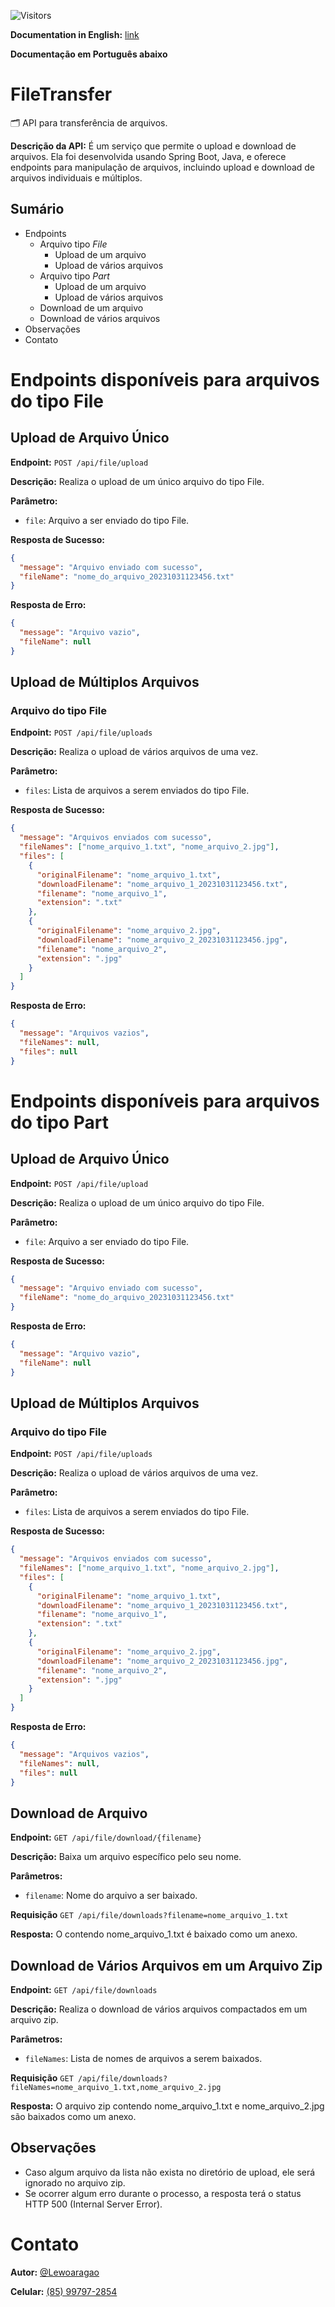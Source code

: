 ![Visitors](https://api.visitorbadge.io/api/visitors?path=lewoaragao%2Ffiletransfer&countColor=%233cb371)


**Documentation in English:** [link](https://github.com/Lewoaragao/filetransfer/blob/master/README.md)

**Documentação em Português abaixo**

# FileTransfer
🗂 API para transferência de arquivos.

**Descrição da API:** É um serviço que permite o upload e download de arquivos. Ela foi desenvolvida usando Spring Boot, Java, e oferece endpoints para manipulação de arquivos, incluindo upload e download de arquivos individuais e múltiplos.

## Sumário
- Endpoints
  - Arquivo tipo _File_
    - Upload de um arquivo
    - Upload de vários arquivos
  - Arquivo tipo _Part_
    - Upload de um arquivo
    - Upload de vários arquivos
  - Download de um arquivo
  - Download de vários arquivos
- Observações
- Contato

# Endpoints disponíveis para arquivos do tipo File
## Upload de Arquivo Único
**Endpoint:** `POST /api/file/upload`

**Descrição:** Realiza o upload de um único arquivo do tipo File.

**Parâmetro:** 
- `file`: Arquivo a ser enviado do tipo File.

**Resposta de Sucesso:**
```json
{
  "message": "Arquivo enviado com sucesso",
  "fileName": "nome_do_arquivo_20231031123456.txt"
}
```

**Resposta de Erro:**
```json
{
  "message": "Arquivo vazio",
  "fileName": null
}
```

## Upload de Múltiplos Arquivos

### Arquivo do tipo File
**Endpoint:** `POST /api/file/uploads`

**Descrição:** Realiza o upload de vários arquivos de uma vez.

**Parâmetro:**
- `files`: Lista de arquivos a serem enviados do tipo File.
 
**Resposta de Sucesso:**
```json
{
  "message": "Arquivos enviados com sucesso",
  "fileNames": ["nome_arquivo_1.txt", "nome_arquivo_2.jpg"],
  "files": [
    {
      "originalFilename": "nome_arquivo_1.txt",
      "downloadFilename": "nome_arquivo_1_20231031123456.txt",
      "filename": "nome_arquivo_1",
      "extension": ".txt"
    },
    {
      "originalFilename": "nome_arquivo_2.jpg",
      "downloadFilename": "nome_arquivo_2_20231031123456.jpg",
      "filename": "nome_arquivo_2",
      "extension": ".jpg"
    }
  ]
}
```

**Resposta de Erro:**
```json
{
  "message": "Arquivos vazios",
  "fileNames": null,
  "files": null
}
```

# Endpoints disponíveis para arquivos do tipo Part
## Upload de Arquivo Único
**Endpoint:** `POST /api/file/upload`

**Descrição:** Realiza o upload de um único arquivo do tipo File.

**Parâmetro:** 
- `file`: Arquivo a ser enviado do tipo File.

**Resposta de Sucesso:**
```json
{
  "message": "Arquivo enviado com sucesso",
  "fileName": "nome_do_arquivo_20231031123456.txt"
}
```

**Resposta de Erro:**
```json
{
  "message": "Arquivo vazio",
  "fileName": null
}
```

## Upload de Múltiplos Arquivos

### Arquivo do tipo File
**Endpoint:** `POST /api/file/uploads`

**Descrição:** Realiza o upload de vários arquivos de uma vez.

**Parâmetro:**
- `files`: Lista de arquivos a serem enviados do tipo File.
 
**Resposta de Sucesso:**
```json
{
  "message": "Arquivos enviados com sucesso",
  "fileNames": ["nome_arquivo_1.txt", "nome_arquivo_2.jpg"],
  "files": [
    {
      "originalFilename": "nome_arquivo_1.txt",
      "downloadFilename": "nome_arquivo_1_20231031123456.txt",
      "filename": "nome_arquivo_1",
      "extension": ".txt"
    },
    {
      "originalFilename": "nome_arquivo_2.jpg",
      "downloadFilename": "nome_arquivo_2_20231031123456.jpg",
      "filename": "nome_arquivo_2",
      "extension": ".jpg"
    }
  ]
}
```

**Resposta de Erro:**
```json
{
  "message": "Arquivos vazios",
  "fileNames": null,
  "files": null
}
```


## Download de Arquivo
**Endpoint:** `GET /api/file/download/{filename}`

**Descrição:** Baixa um arquivo específico pelo seu nome.

**Parâmetros:**
- `filename`: Nome do arquivo a ser baixado.

**Requisição** `GET /api/file/downloads?filename=nome_arquivo_1.txt`
 
**Resposta:** O contendo nome_arquivo_1.txt é baixado como um anexo.

## Download de Vários Arquivos em um Arquivo Zip

**Endpoint:** `GET /api/file/downloads`

**Descrição:** Realiza o download de vários arquivos compactados em um arquivo zip.

**Parâmetros:**
- `fileNames`: Lista de nomes de arquivos a serem baixados.

**Requisição** `GET /api/file/downloads?fileNames=nome_arquivo_1.txt,nome_arquivo_2.jpg`

**Resposta:** O arquivo zip contendo nome_arquivo_1.txt e nome_arquivo_2.jpg são baixados como um anexo.

## Observações
- Caso algum arquivo da lista não exista no diretório de upload, ele será ignorado no arquivo zip.
- Se ocorrer algum erro durante o processo, a resposta terá o status HTTP 500 (Internal Server Error).

# Contato
**Autor:** [@Lewoaragao](https://github.com/lewoaragao)

**Celular:** [(85) 99797-2854](https://wa.me/5585997972854)

